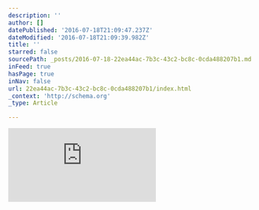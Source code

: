```yaml
---
description: ''
author: []
datePublished: '2016-07-18T21:09:47.237Z'
dateModified: '2016-07-18T21:09:39.982Z'
title: ''
starred: false
sourcePath: _posts/2016-07-18-22ea44ac-7b3c-43c2-bc8c-0cda488207b1.md
inFeed: true
hasPage: true
inNav: false
url: 22ea44ac-7b3c-43c2-bc8c-0cda488207b1/index.html
_context: 'http://schema.org'
_type: Article

---
```

![](https://the-grid-user-content.s3-us-west-2.amazonaws.com/7ac3d570-b88e-44c3-be2a-12bc978f4dbf.html)